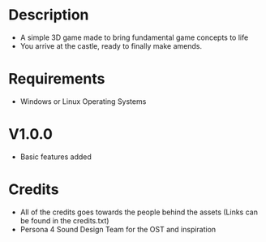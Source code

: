# Description
- A simple 3D game made to bring fundamental game concepts to life <br/>
- You arrive at the castle, ready to finally make amends.
# Requirements
- Windows or Linux Operating Systems
# V1.0.0
- Basic features added
# Credits
- All of the credits goes towards the people behind the assets (Links can be found in the credits.txt)
- Persona 4 Sound Design Team for the OST and inspiration
